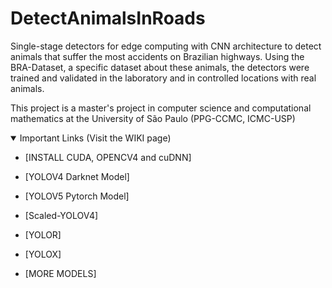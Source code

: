 # DetectAnimalsInRoads

Single-stage detectors for edge computing with CNN architecture to detect animals that suffer the most accidents on Brazilian highways.
Using the BRA-Dataset, a specific dataset about these animals, the detectors were trained and validated in the laboratory and in controlled locations with real animals.

This project is a master's project in computer science and computational mathematics at the University of São Paulo (PPG-CCMC, ICMC-USP)

<details open>
<summary>Important Links (Visit the WIKI page)</summary>
  
- [INSTALL CUDA, OPENCV4 and cuDNN]
  
- [YOLOV4 Darknet Model]  
  
- [YOLOV5 Pytorch Model]

- [Scaled-YOLOV4]

- [YOLOR]

- [YOLOX]
  
- [MORE MODELS]

</details>

